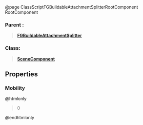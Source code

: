 @page ClassScriptFGBuildableAttachmentSplitterRootComponent RootComponent
### Parent :
<b><a href="_class_script_f_g_buildable_attachment_splitter.html"><blockquote>FGBuildableAttachmentSplitter</blockquote></a></b>
### Class:
<b><a href="_class_script_scene_component.html"><blockquote>SceneComponent</blockquote></a></b>
## Properties
### Mobility
@htmlonly
<blockquote>0</blockquote>
@endhtmlonly

